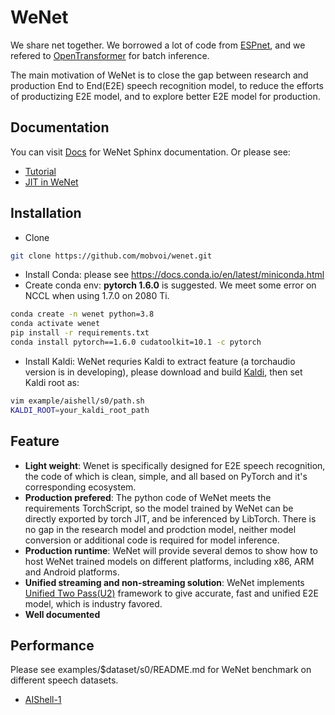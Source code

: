 # WeNet

We share net together.
We borrowed a lot of code from [ESPnet](https://github.com/espnet/espnet),
and we refered to [OpenTransformer](https://github.com/ZhengkunTian/OpenTransformer/blob/master/otrans/recognizer.py)
for batch inference.

The main motivation of WeNet is to close the gap between research and production End to End(E2E) speech recognition model,
to reduce the efforts of productizing E2E model, and to explore better E2E model for production.

## Documentation

You can visit [Docs](https://mobvoi.github.io/wenet/) for WeNet Sphinx documentation. Or please see:
* [Tutorial](docs/tutorial.md)
* [JIT in WeNet](docs/jit_in_wenet.md)


## Installation

- Clone
``` sh
git clone https://github.com/mobvoi/wenet.git
```

- Install Conda: please see https://docs.conda.io/en/latest/miniconda.html
- Create conda env: **pytorch 1.6.0** is suggested. We meet some error on NCCL when using 1.7.0 on 2080 Ti.

``` sh
conda create -n wenet python=3.8
conda activate wenet
pip install -r requirements.txt
conda install pytorch==1.6.0 cudatoolkit=10.1 -c pytorch
```

- Install Kaldi: WeNet requries Kaldi to extract feature (a torchaudio version is in developing),
  please download and build [Kaldi](https://github.com/kaldi-asr/kaldi), then set Kaldi root as:

``` sh
vim example/aishell/s0/path.sh
KALDI_ROOT=your_kaldi_root_path
```

## Feature

* **Light weight**: Wenet is specifically designed for E2E speech recognition,
  the code of which is clean, simple, and all based on PyTorch and it's corresponding ecosystem.
* **Production prefered**: The python code of WeNet meets the requirements TorchScript,
  so the model trained by WeNet can be directly exported by torch JIT, and be inferenced by LibTorch.
  There is no gap in the research model and prodction model,
  neither model conversion or additional code is required for model inference.
* **Production runtime**: WeNet will provide several demos to show how to host WeNet trained models
  on different platforms, including x86, ARM and Android platforms.
* **Unified streaming and non-streaming solution**: WeNet implements [Unified Two Pass(U2)](https://arxiv.org/pdf/2012.05481.pdf)
  framework to give accurate, fast and unified E2E model, which is industry favored.
* **Well documented**

## Performance

Please see examples/$dataset/s0/README.md for WeNet benchmark on different speech datasets.
* [AIShell-1](examples/aishell/s0/README.md)

